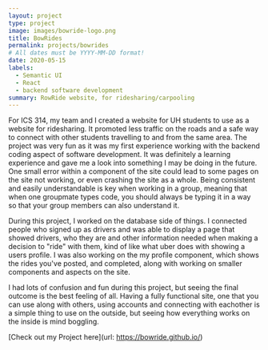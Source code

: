 ```yaml
---
layout: project
type: project
image: images/bowride-logo.png
title: BowRides
permalink: projects/bowrides
# All dates must be YYYY-MM-DD format!
date: 2020-05-15
labels:
  - Semantic UI
  - React
  - backend software development
summary: RowRide website, for ridesharing/carpooling
---
```

For ICS 314, my team and I created a website for UH students to use as a website for ridesharing.  It promoted less traffic
on the roads and a safe way to connect with other students travelling to and from the same area.  The project was very fun as 
it was my first experience working with the backend coding aspect of software development.  It was definitely a learning experience and gave me a look into something I may be doing in the future.  One small error within a component of the site could lead to some pages on the site not working, or even crashing the site as a whole. Being consistent and easily understandable is key when working in a group, meaning that when one groupmate types code, you should always be typing it in 
a way so that your group members can also understand it.  

During this project, I worked on the database side of things.  I connected people who signed up as drivers and was able to display
a page that showed drivers, who they are and other information needed when making a decision to "ride" with them, kind of like what uber
does with showing a users profile.  I was also working on the my profile component, which shows the rides you've posted, and completed, 
along with working on smaller components and aspects on the site.  

I had lots of confusion and fun during this project, but seeing the final outcome is the best feeling of all.  Having a fully functional site, one that you can use along with others, using accounts and connecting with eachother is a simple thing to use on the outside, but seeing how everything works on the inside is mind boggling. 

[Check out my Project here](url: https://bowride.github.io/)

